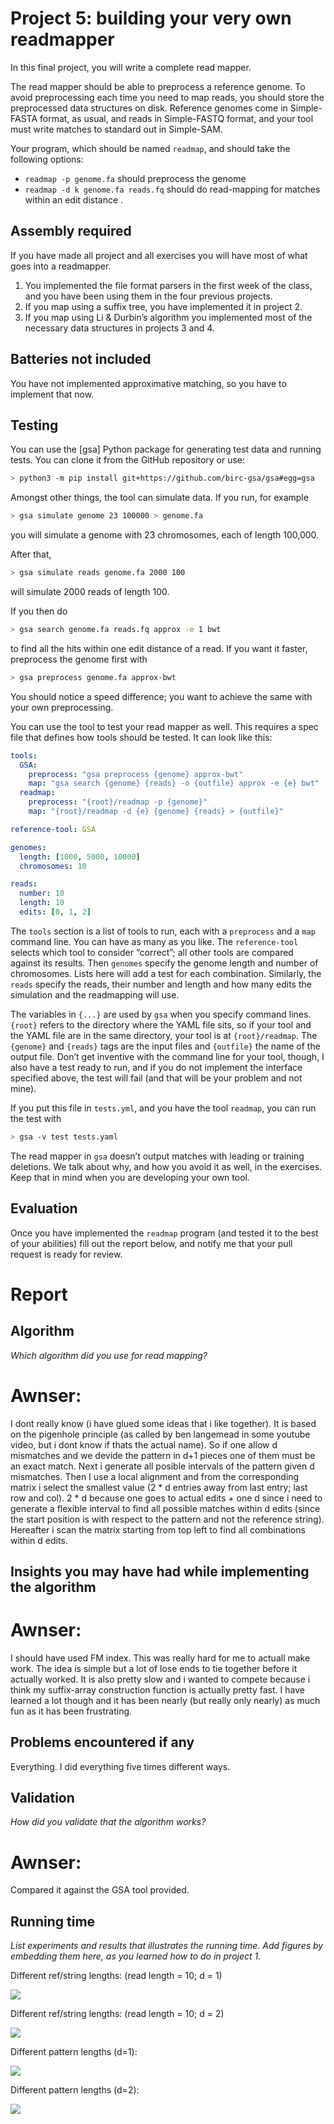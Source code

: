 # Project 5: building your very own readmapper 

In this final project, you will write a complete read mapper.

The read mapper should be able to preprocess a reference genome. To avoid preprocessing each time you need to map reads, you should store the preprocessed data structures on disk. Reference genomes come in Simple-FASTA format, as usual, and reads in Simple-FASTQ format, and your tool must write matches to standard out in Simple-SAM.

Your program, which should be named `readmap`, and should take the following options:

* `readmap -p genome.fa` should preprocess the genome
* `readmap -d k genome.fa reads.fq` should do read-mapping for matches within an edit distance .


## Assembly required

If you have made all project and all exercises you will have most of what goes into a readmapper.

1. You implemented the file format parsers in the first week of the class, and you have been using them in the four previous projects.
2. If you map using a suffix tree, you have implemented it in project 2.
3. If you map using Li & Durbin’s algorithm you implemented most of the necessary data structures in projects 3 and 4.

## Batteries not included

You have not implemented approximative matching, so you have to implement that now.

## Testing

You can use the [gsa] Python package for generating test data and running tests. You can clone it from the GitHub repository or use:

```bash
> python3 -m pip install git+https://github.com/birc-gsa/gsa#egg=gsa
```

Amongst other things, the tool can simulate data. If you run, for example

```bash
> gsa simulate genome 23 100000 > genome.fa
```

you will simulate a genome with 23 chromosomes, each of length 100,000.

After that,

```bash
> gsa simulate reads genome.fa 2000 100
```

will simulate 2000 reads of length 100.

If you then do

```bash
> gsa search genome.fa reads.fq approx -e 1 bwt
```

to find all the hits within one edit distance of a read. If you want it faster, preprocess the genome first with

```bash
> gsa preprocess genome.fa approx-bwt
```

You should notice a speed difference; you want to achieve the same with your own preprocessing.

You can use the tool to test your read mapper as well. This requires a spec file that defines how tools should be tested. It can look like this:

```yaml
tools:
  GSA:
    preprocess: "gsa preprocess {genome} approx-bwt"
    map: "gsa search {genome} {reads} -o {outfile} approx -e {e} bwt"
  readmap:
    preprocess: "{root}/readmap -p {genome}"
    map: "{root}/readmap -d {e} {genome} {reads} > {outfile}"

reference-tool: GSA

genomes:
  length: [1000, 5000, 10000]
  chromosomes: 10

reads:
  number: 10
  length: 10
  edits: [0, 1, 2]
```

The `tools` section is a list of tools to run, each with a `preprocess` and a `map` command line. You can have as many as you like. The `reference-tool` selects which tool to consider “correct”; all other tools are compared against its results. Then `genomes` specify the genome length and number of chromosomes. Lists here will add a test for each combination. Similarly, the `reads` specify the reads, their number and length and how many edits the simulation and the readmapping will use.

The variables in `{...}` are used by `gsa` when you specify command lines. `{root}` refers to the directory where the YAML file sits, so if your tool and the YAML file are in the same directory, your tool is at `{root}/readmap`. The `{genome}` and `{reads}` tags are the input files and `{outfile}` the name of the output file. Don’t get inventive with the command line for your tool, though, I also have a test ready to run, and if you do not implement the interface specified above, the test will fail (and that will be your problem and not mine).

If you put this file in `tests.yml`, and you have the tool `readmap`, you can run the test with

```bash
> gsa -v test tests.yaml
```

The read mapper in `gsa` doesn’t output matches with leading or training deletions. We talk about why, and how you avoid it as well, in the exercises. Keep that in mind when you are developing your own tool.

## Evaluation

Once you have implemented the `readmap` program (and tested it to the best of your abilities) fill out the report below, and notify me that your pull request is ready for review.

# Report

## Algorithm

*Which algorithm did you use for read mapping?*

# Awnser:
I dont really know (i have glued some ideas that i like together). It is based on the pigenhole principle (as called by ben langemead in some youtube video, but i dont know if thats the actual name). 
So if one allow d mismatches and we devide the pattern in d+1 pieces one of them must be an exact match.
Next i generate all posible intervals of the pattern given d mismatches. Then I use a local alignment and from the corresponding matrix i select the smallest value (2 * d entries away from last entry; last row and col). 2 * d because one goes to actual edits + one d since i need to generate a flexible interval to find all possible matches within d edits (since the start position is with respect to the pattern and not the reference string). Hereafter i scan the matrix starting from top left to find all combinations within d edits.

## Insights you may have had while implementing the algorithm

# Awnser:
I should have used FM index. This was really hard for me to actuall make work. The idea is simple but a lot of lose ends to tie together before it actually worked. It is also pretty slow and i wanted to compete because i think my suffix-array construction function is actually pretty fast. I have learned a lot though and it has been nearly (but really only nearly) as much fun as it has been frustrating.

## Problems encountered if any
Everything. I did everything five times different ways. 

## Validation

*How did you validate that the algorithm works?*

# Awnser:
Compared it against the GSA tool provided. 

## Running time

*List experiments and results that illustrates the running time. Add figures by embedding them here, as you learned how to do in project 1.*


Different ref/string lengths:
(read length = 10; d = 1)
 
![](figs/ref_lengths_read10_d1.png)



Different ref/string lengths:
(read length = 10; d = 2)

![](figs/ref_lengths_read10_d2.png)



Different pattern lengths (d=1):

![](figs/read_lengths_d1.png)



Different pattern lengths (d=2):

![](figs/read_lengths_d2.png)




